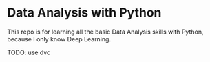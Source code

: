 # Data Analysis with Python 
This repo is for learning all the basic Data Analysis skills with Python, because I only know Deep Learning.

TODO: use dvc
